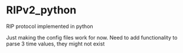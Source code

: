 # RIPv2_python
RIP protocol implemented in python

Just making the config files work for now.
Need to add functionality to parse 3 time values, they might not exist

